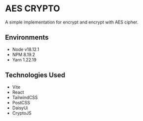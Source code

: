 # AES CRYPTO

A simple implementation for encrypt and encrypt with AES cipher.

## Environments

- Node v18.12.1
- NPM 8.19.2
- Yarn 1.22.19

## Technologies Used

- Vite
- React
- TailwindCSS
- PostCSS
- DaisyUi
- CryptoJS